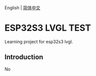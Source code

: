 English | [简体中文](./README.md)
# ESP32S3 LVGL TEST
Learning project for esp32s3 lvgl.

## Introduction
No